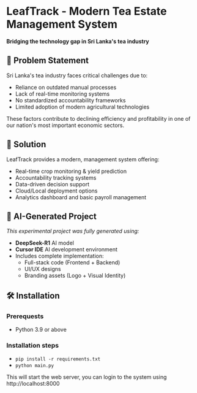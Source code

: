 # LeafTrack - Modern Tea Estate Management System
**Bridging the technology gap in Sri Lanka's tea industry**

## 🌱 Problem Statement
Sri Lanka's tea industry faces critical challenges due to:
- Reliance on outdated manual processes
- Lack of real-time monitoring systems
- No standardized accountability frameworks
- Limited adoption of modern agricultural technologies

These factors contribute to declining efficiency and profitability in one of our nation's most important economic sectors.

## 🚀 Solution
LeafTrack provides a modern, management system offering:
- Real-time crop monitoring & yield prediction
- Accountability tracking systems
- Data-driven decision support
- Cloud/Local deployment options
- Analytics dashboard and basic payroll management


## 🤖 AI-Generated Project
_This experimental project was fully generated using:_
- **DeepSeek-R1** AI model
- **Cursor IDE** AI development environment
- Includes complete implementation:
  - Full-stack code (Frontend + Backend)
  - UI/UX designs
  - Branding assets (Logo + Visual Identity)

## 🛠️ Installation
### Prerequests
- Python 3.9 or above

### Installation steps
- `pip install -r requirements.txt`
- `python main.py`

This will start the web server, you can login to the system using http://localhost:8000
